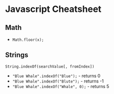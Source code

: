 # Javascript Cheatsheet

## Math
* `Math.floor(x);`


## Strings
`String.indexOf(searchValue[, fromIndex])`

* `"Blue Whale".indexOf("Blue");` - returns  0  
* `"Blue Whale".indexOf("Blute");` - returns -1  
* `"Blue Whale".indexOf("Whale", 0);` - returns  5  



